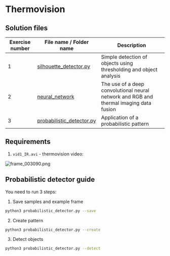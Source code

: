 # Thermovision

## Solution files

| Exercise number | File name / Folder name                                | Description                                                                            |
|-----------------|--------------------------------------------------------|----------------------------------------------------------------------------------------|
| 1               | [silhouette_detector.py](silhouette_detector.py)       | Simple detection of objects using thresholding and object analysis                     |
| 2               | [neural_network](neural_network)                       | The use of a deep convolutional neural network and RGB and thermal imaging data fusion |
| 3               | [probabilistic_detector.py](probabilistic_detector.py) | Application of a probabilistic pattern                                                 |


## Requirements

1. `vid1_IR.avi` - thermovision video:

![frame_003090.png](resources%2Fframes%2Fframe_003090.png)
## Probabilistic detector guide
You need to run 3 steps:
1. Save samples and example frame
```bash
python3 probabilistic_detector.py --save
```
2. Create pattern
```bash
python3 probabilistic_detector.py --create
```
3. Detect objects
```bash
python3 probabilistic_detector.py --detect
```
